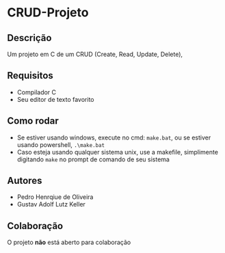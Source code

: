 # CRUD-Projeto

## Descrição

Um projeto em C de um CRUD (Create, Read, Update, Delete),

## Requisitos

- Compilador C
- Seu editor de texto favorito

## Como rodar

- Se estiver usando windows, execute no cmd:
    `make.bat`, ou se estiver usando powershell, `.\make.bat`
- Caso esteja usando qualquer sistema unix, use a makefile, simplimente digitando `make` no prompt de comando de seu sistema

## Autores

- Pedro Henrqiue de Oliveira
- Gustav Adolf Lutz Keller

## Colaboração

O projeto __não__ está aberto para colaboração
